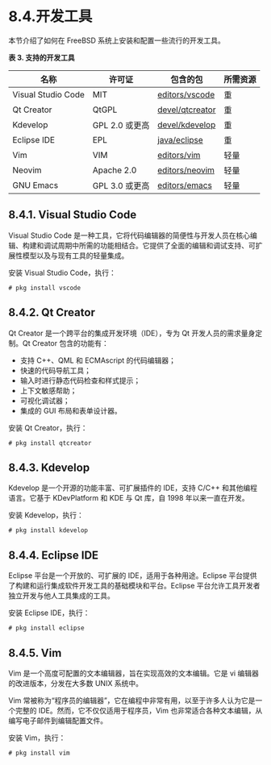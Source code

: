 # 8.4.开发工具


本节介绍了如何在 FreeBSD 系统上安装和配置一些流行的开发工具。

**表 3. 支持的开发工具**

| 名称               | 许可证         | 包含的包                                                      | 所需资源       |
|--------------------|----------------|--------------------------------------------------------------|----------------|
| Visual Studio Code | MIT            | [editors/vscode](https://cgit.freebsd.org/ports/tree/editors/vscode/) | 重             |
| Qt Creator         | QtGPL          | [devel/qtcreator](https://cgit.freebsd.org/ports/tree/devel/qtcreator/) | 重             |
| Kdevelop           | GPL 2.0 或更高 | [devel/kdevelop](https://cgit.freebsd.org/ports/tree/devel/kdevelop/) | 重             |
| Eclipse IDE        | EPL            | [java/eclipse](https://cgit.freebsd.org/ports/tree/java/eclipse/) | 重             |
| Vim                | VIM            | [editors/vim](https://cgit.freebsd.org/ports/tree/editors/vim/) | 轻量           |
| Neovim             | Apache 2.0     | [editors/neovim](https://cgit.freebsd.org/ports/tree/editors/neovim/) | 轻量           |
| GNU Emacs          | GPL 3.0 或更高 | [editors/emacs](https://cgit.freebsd.org/ports/tree/editors/emacs/) | 轻量           |

## 8.4.1. Visual Studio Code

Visual Studio Code 是一种工具，它将代码编辑器的简便性与开发人员在核心编辑、构建和调试周期中所需的功能相结合。它提供了全面的编辑和调试支持、可扩展性模型以及与现有工具的轻量集成。

安装 Visual Studio Code，执行：

```
# pkg install vscode
```

## 8.4.2. Qt Creator

Qt Creator 是一个跨平台的集成开发环境（IDE），专为 Qt 开发人员的需求量身定制。Qt Creator 包含的功能有：

* 支持 C++、QML 和 ECMAscript 的代码编辑器；
* 快速的代码导航工具；
* 输入时进行静态代码检查和样式提示；
* 上下文敏感帮助；
* 可视化调试器；
* 集成的 GUI 布局和表单设计器。

安装 Qt Creator，执行：

```
# pkg install qtcreator
```

## 8.4.3. Kdevelop

Kdevelop 是一个开源的功能丰富、可扩展插件的 IDE，支持 C/C++ 和其他编程语言。它基于 KDevPlatform 和 KDE 与 Qt 库，自 1998 年以来一直在开发。

安装 Kdevelop，执行：

```
# pkg install kdevelop
```

## 8.4.4. Eclipse IDE

Eclipse 平台是一个开放的、可扩展的 IDE，适用于各种用途。Eclipse 平台提供了构建和运行集成软件开发工具的基础模块和平台。Eclipse 平台允许工具开发者独立开发与他人工具集成的工具。

安装 Eclipse IDE，执行：

```
# pkg install eclipse
```

## 8.4.5. Vim

Vim 是一个高度可配置的文本编辑器，旨在实现高效的文本编辑。它是 vi 编辑器的改进版本，分发在大多数 UNIX 系统中。

Vim 常被称为“程序员的编辑器”，它在编程中非常有用，以至于许多人认为它是一个完整的 IDE。然而，它不仅仅适用于程序员，Vim 也非常适合各种文本编辑，从编写电子邮件到编辑配置文件。

安装 Vim，执行：

```
# pkg install vim
```
